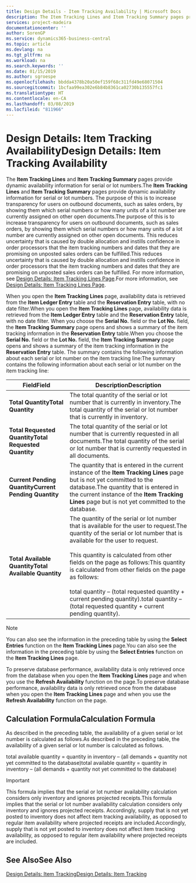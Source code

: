 ```yaml
---
title: Design Details - Item Tracking Availability | Microsoft Docs
description: The Item Tracking Lines and Item Tracking Summary pages provide dynamic availability information for serial or lot numbers. The purpose of this is to increase transparency for users on outbound documents, such as sales orders, by showing them which serial numbers or how many units of a lot number are currently assigned on other open documents.
services: project-madeira
documentationcenter: ''
author: SorenGP
ms.service: dynamics365-business-central
ms.topic: article
ms.devlang: na
ms.tgt_pltfrm: na
ms.workload: na
ms.search.keywords: ''
ms.date: 01/15/2019
ms.author: sgroespe
ms.openlocfilehash: bbdda4378b20a50ef159f68c311fd49e68071504
ms.sourcegitcommit: 1bcfaa99ea302e6b84b8361ca02730b135557fc1
ms.translationtype: HT
ms.contentlocale: en-CA
ms.lasthandoff: 03/08/2019
ms.locfileid: "811966"
---
```

# <a name="design-details-item-tracking-availability"></a><span data-ttu-id="01056-104">Design Details: Item Tracking Availability</span><span class="sxs-lookup"><span data-stu-id="01056-104">Design Details: Item Tracking Availability</span></span>
<span data-ttu-id="01056-105">The **Item Tracking Lines** and **Item Tracking Summary** pages provide dynamic availability information for serial or lot numbers.</span><span class="sxs-lookup"><span data-stu-id="01056-105">The **Item Tracking Lines** and **Item Tracking Summary** pages provide dynamic availability information for serial or lot numbers.</span></span> <span data-ttu-id="01056-106">The purpose of this is to increase transparency for users on outbound documents, such as sales orders, by showing them which serial numbers or how many units of a lot number are currently assigned on other open documents.</span><span class="sxs-lookup"><span data-stu-id="01056-106">The purpose of this is to increase transparency for users on outbound documents, such as sales orders, by showing them which serial numbers or how many units of a lot number are currently assigned on other open documents.</span></span> <span data-ttu-id="01056-107">This reduces uncertainty that is caused by double allocation and instills confidence in order processors that the item tracking numbers and dates that they are promising on unposted sales orders can be fulfilled.</span><span class="sxs-lookup"><span data-stu-id="01056-107">This reduces uncertainty that is caused by double allocation and instills confidence in order processors that the item tracking numbers and dates that they are promising on unposted sales orders can be fulfilled.</span></span> <span data-ttu-id="01056-108">For more information, see [Design Details: Item Tracking Lines Page](design-details-item-tracking-lines-window.md).</span><span class="sxs-lookup"><span data-stu-id="01056-108">For more information, see [Design Details: Item Tracking Lines Page](design-details-item-tracking-lines-window.md).</span></span>  

 <span data-ttu-id="01056-109">When you open the **Item Tracking Lines** page, availability data is retrieved from the **Item Ledger Entry** table and the **Reservation Entry** table, with no date filter.</span><span class="sxs-lookup"><span data-stu-id="01056-109">When you open the **Item Tracking Lines** page, availability data is retrieved from the **Item Ledger Entry** table and the **Reservation Entry** table, with no date filter.</span></span> <span data-ttu-id="01056-110">When you choose the **Serial No.** field or the **Lot No.** field, the **Item Tracking Summary** page opens and shows a summary of the item tracking information in the **Reservation Entry** table.</span><span class="sxs-lookup"><span data-stu-id="01056-110">When you choose the **Serial No.** field or the **Lot No.** field, the **Item Tracking Summary** page opens and shows a summary of the item tracking information in the **Reservation Entry** table.</span></span> <span data-ttu-id="01056-111">The summary contains the following information about each serial or lot number on the item tracking line:</span><span class="sxs-lookup"><span data-stu-id="01056-111">The summary contains the following information about each serial or lot number on the item tracking line:</span></span>  

|<span data-ttu-id="01056-112">Field</span><span class="sxs-lookup"><span data-stu-id="01056-112">Field</span></span>|<span data-ttu-id="01056-113">Description</span><span class="sxs-lookup"><span data-stu-id="01056-113">Description</span></span>|  
|---------------------------------|---------------------------------------|  
|<span data-ttu-id="01056-114">**Total Quantity**</span><span class="sxs-lookup"><span data-stu-id="01056-114">**Total Quantity**</span></span>|<span data-ttu-id="01056-115">The total quantity of the serial or lot number that is currently in inventory.</span><span class="sxs-lookup"><span data-stu-id="01056-115">The total quantity of the serial or lot number that is currently in inventory.</span></span>|  
|<span data-ttu-id="01056-116">**Total Requested Quantity**</span><span class="sxs-lookup"><span data-stu-id="01056-116">**Total Requested Quantity**</span></span>|<span data-ttu-id="01056-117">The total quantity of the serial or lot number that is currently requested in all documents.</span><span class="sxs-lookup"><span data-stu-id="01056-117">The total quantity of the serial or lot number that is currently requested in all documents.</span></span>|  
|<span data-ttu-id="01056-118">**Current Pending Quantity**</span><span class="sxs-lookup"><span data-stu-id="01056-118">**Current Pending Quantity**</span></span>|<span data-ttu-id="01056-119">The quantity that is entered in the current instance of the **Item Tracking Lines** page but is not yet committed to the database.</span><span class="sxs-lookup"><span data-stu-id="01056-119">The quantity that is entered in the current instance of the **Item Tracking Lines** page but is not yet committed to the database.</span></span>|  
|<span data-ttu-id="01056-120">**Total Available Quantity**</span><span class="sxs-lookup"><span data-stu-id="01056-120">**Total Available Quantity**</span></span>|<span data-ttu-id="01056-121">The quantity of the serial or lot number that is available for the user to request.</span><span class="sxs-lookup"><span data-stu-id="01056-121">The quantity of the serial or lot number that is available for the user to request.</span></span><br /><br /> <span data-ttu-id="01056-122">This quantity is calculated from other fields on the page as follows:</span><span class="sxs-lookup"><span data-stu-id="01056-122">This quantity is calculated from other fields on the page as follows:</span></span><br /><br /> <span data-ttu-id="01056-123">total quantity – (total requested quantity + current pending quantity).</span><span class="sxs-lookup"><span data-stu-id="01056-123">total quantity – (total requested quantity + current pending quantity).</span></span>|  

> [!NOTE]  
>  <span data-ttu-id="01056-124">You can also see the information in the preceding table by using the **Select Entries** function on the **Item Tracking Lines** page.</span><span class="sxs-lookup"><span data-stu-id="01056-124">You can also see the information in the preceding table by using the **Select Entries** function on the **Item Tracking Lines** page.</span></span>  

 <span data-ttu-id="01056-125">To preserve database performance, availability data is only retrieved once from the database when you open the **Item Tracking Lines** page and when you use the **Refresh Availability** function on the page.</span><span class="sxs-lookup"><span data-stu-id="01056-125">To preserve database performance, availability data is only retrieved once from the database when you open the **Item Tracking Lines** page and when you use the **Refresh Availability** function on the page.</span></span>  

## <a name="calculation-formula"></a><span data-ttu-id="01056-126">Calculation Formula</span><span class="sxs-lookup"><span data-stu-id="01056-126">Calculation Formula</span></span>  
 <span data-ttu-id="01056-127">As described in the preceding table, the availability of a given serial or lot number is calculated as follows.</span><span class="sxs-lookup"><span data-stu-id="01056-127">As described in the preceding table, the availability of a given serial or lot number is calculated as follows.</span></span>  

 <span data-ttu-id="01056-128">total available quantity = quantity in inventory – (all demands + quantity not yet committed to the database)</span><span class="sxs-lookup"><span data-stu-id="01056-128">total available quantity = quantity in inventory – (all demands + quantity not yet committed to the database)</span></span>  

> [!IMPORTANT]  
>  <span data-ttu-id="01056-129">This formula implies that the serial or lot number availability calculation considers only inventory and ignores projected receipts.</span><span class="sxs-lookup"><span data-stu-id="01056-129">This formula implies that the serial or lot number availability calculation considers only inventory and ignores projected receipts.</span></span> <span data-ttu-id="01056-130">Accordingly, supply that is not yet posted to inventory does not affect item tracking availability, as opposed to regular item availability where projected receipts are included.</span><span class="sxs-lookup"><span data-stu-id="01056-130">Accordingly, supply that is not yet posted to inventory does not affect item tracking availability, as opposed to regular item availability where projected receipts are included.</span></span>  

## <a name="see-also"></a><span data-ttu-id="01056-131">See Also</span><span class="sxs-lookup"><span data-stu-id="01056-131">See Also</span></span>  
 [<span data-ttu-id="01056-132">Design Details: Item Tracking</span><span class="sxs-lookup"><span data-stu-id="01056-132">Design Details: Item Tracking</span></span>](design-details-item-tracking.md)
